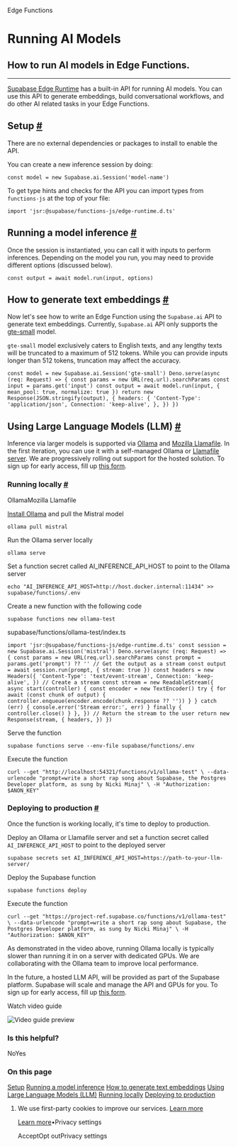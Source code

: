 Edge Functions

# Running AI Models

## How to run AI models in Edge Functions.

* * *

[Supabase Edge Runtime](https://github.com/supabase/edge-runtime) has a built-in API for running AI models. You can use this API to generate embeddings, build conversational workflows, and do other AI related tasks in your Edge Functions.

## Setup [\#](https://supabase.com/docs/guides/functions/ai-models\#setup)

There are no external dependencies or packages to install to enable the API.

You can create a new inference session by doing:

`
const model = new Supabase.ai.Session('model-name')
`

To get type hints and checks for the API you can import types from `functions-js` at the top of your file:

`
import 'jsr:@supabase/functions-js/edge-runtime.d.ts'
`

## Running a model inference [\#](https://supabase.com/docs/guides/functions/ai-models\#running-a-model-inference)

Once the session is instantiated, you can call it with inputs to perform inferences. Depending on the model you run, you may need to provide different options (discussed below).

`
const output = await model.run(input, options)
`

## How to generate text embeddings [\#](https://supabase.com/docs/guides/functions/ai-models\#how-to-generate-text-embeddings)

Now let's see how to write an Edge Function using the `Supabase.ai` API to generate text embeddings. Currently, `Supabase.ai` API only supports the [gte-small](https://huggingface.co/Supabase/gte-small) model.

`gte-small` model exclusively caters to English texts, and any lengthy texts will be truncated to a maximum of 512 tokens. While you can provide inputs longer than 512 tokens, truncation may affect the accuracy.

`
const model = new Supabase.ai.Session('gte-small')
Deno.serve(async (req: Request) => {
const params = new URL(req.url).searchParams
const input = params.get('input')
const output = await model.run(input, { mean_pool: true, normalize: true })
return new Response(JSON.stringify(output), {
    headers: {
      'Content-Type': 'application/json',
      Connection: 'keep-alive',
    },
})
})
`

## Using Large Language Models (LLM) [\#](https://supabase.com/docs/guides/functions/ai-models\#using-large-language-models-llm)

Inference via larger models is supported via [Ollama](https://ollama.com/) and [Mozilla Llamafile](https://github.com/Mozilla-Ocho/llamafile). In the first iteration, you can use it with a self-managed Ollama or [Llamafile server](https://www.docker.com/blog/a-quick-guide-to-containerizing-llamafile-with-docker-for-ai-applications/). We are progressively rolling out support for the hosted solution. To sign up for early access, fill up [this form](https://forms.supabase.com/supabase.ai-llm-early-access).

### Running locally [\#](https://supabase.com/docs/guides/functions/ai-models\#running-locally)

OllamaMozilla Llamafile

[Install Ollama](https://github.com/ollama/ollama?tab=readme-ov-file#ollama) and pull the Mistral model

`
ollama pull mistral
`

Run the Ollama server locally

`
ollama serve
`

Set a function secret called AI\_INFERENCE\_API\_HOST to point to the Ollama server

`
echo "AI_INFERENCE_API_HOST=http://host.docker.internal:11434" >> supabase/functions/.env
`

Create a new function with the following code

`
supabase functions new ollama-test
`

supabase/functions/ollama-test/index.ts

`
import 'jsr:@supabase/functions-js/edge-runtime.d.ts'
const session = new Supabase.ai.Session('mistral')
Deno.serve(async (req: Request) => {
const params = new URL(req.url).searchParams
const prompt = params.get('prompt') ?? ''
// Get the output as a stream
const output = await session.run(prompt, { stream: true })
const headers = new Headers({
    'Content-Type': 'text/event-stream',
    Connection: 'keep-alive',
})
// Create a stream
const stream = new ReadableStream({
    async start(controller) {
      const encoder = new TextEncoder()
      try {
        for await (const chunk of output) {
          controller.enqueue(encoder.encode(chunk.response ?? ''))
        }
      } catch (err) {
        console.error('Stream error:', err)
      } finally {
        controller.close()
      }
    },
})
// Return the stream to the user
return new Response(stream, {
    headers,
})
})
`

Serve the function

`
supabase functions serve --env-file supabase/functions/.env
`

Execute the function

`
curl --get "http://localhost:54321/functions/v1/ollama-test" \
--data-urlencode "prompt=write a short rap song about Supabase, the Postgres Developer platform, as sung by Nicki Minaj" \
-H "Authorization: $ANON_KEY"
`

### Deploying to production [\#](https://supabase.com/docs/guides/functions/ai-models\#deploying-to-production)

Once the function is working locally, it's time to deploy to production.

Deploy an Ollama or Llamafile server and set a function secret called `AI_INFERENCE_API_HOST` to point to the deployed server

`
supabase secrets set AI_INFERENCE_API_HOST=https://path-to-your-llm-server/
`

Deploy the Supabase function

`
supabase functions deploy
`

Execute the function

`
curl --get "https://project-ref.supabase.co/functions/v1/ollama-test" \
 --data-urlencode "prompt=write a short rap song about Supabase, the Postgres Developer platform, as sung by Nicki Minaj" \
 -H "Authorization: $ANON_KEY"
`

As demonstrated in the video above, running Ollama locally is typically slower than running it in on a server with dedicated GPUs. We are collaborating with the Ollama team to improve local performance.

In the future, a hosted LLM API, will be provided as part of the Supabase platform. Supabase will scale and manage the API and GPUs for you. To sign up for early access, fill up [this form](https://forms.supabase.com/supabase.ai-llm-early-access).

Watch video guide

![Video guide preview](https://supabase.com/docs/_next/image?url=https%3A%2F%2Fimg.youtube.com%2Fvi%2Fw4Rr_1whU-U%2F0.jpg&w=3840&q=75&dpl=dpl_9xAnUGkSbk4dufV62sNRezafXykJ)

### Is this helpful?

NoYes

### On this page

[Setup](https://supabase.com/docs/guides/functions/ai-models#setup) [Running a model inference](https://supabase.com/docs/guides/functions/ai-models#running-a-model-inference) [How to generate text embeddings](https://supabase.com/docs/guides/functions/ai-models#how-to-generate-text-embeddings) [Using Large Language Models (LLM)](https://supabase.com/docs/guides/functions/ai-models#using-large-language-models-llm) [Running locally](https://supabase.com/docs/guides/functions/ai-models#running-locally) [Deploying to production](https://supabase.com/docs/guides/functions/ai-models#deploying-to-production)

1. We use first-party cookies to improve our services. [Learn more](https://supabase.com/privacy#8-cookies-and-similar-technologies-used-on-our-european-services)



   [Learn more](https://supabase.com/privacy#8-cookies-and-similar-technologies-used-on-our-european-services)•Privacy settings





   AcceptOpt outPrivacy settings